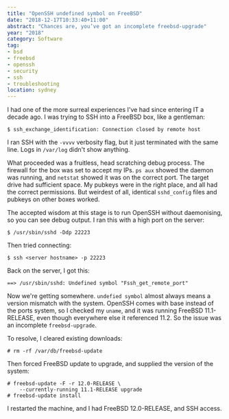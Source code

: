 ```yaml
---
title: "OpenSSH undefined symbol on FreeBSD"
date: "2018-12-17T10:33:40+11:00"
abstract: "Chances are, you’ve got an incomplete freebsd-upgrade"
year: "2018"
category: Software
tag:
- bsd
- freebsd
- openssh
- security
- ssh
- troubleshooting
location: sydney
---
```

I had one of the more surreal experiences I've had since entering IT a decade ago. I was trying to SSH into a FreeBSD box, like a gentleman:

    $ ssh_exchange_identification: Connection closed by remote host

I ran SSH with the `-vvvv` verbosity flag, but it just terminated with the same line. Logs in `/var/log` didn't show anything.

What proceeded was a fruitless, head scratching debug process. The firewall for the box was set to accept my IPs. `ps aux` showed the daemon was running, and `netstat` showed it was on the correct port. The target drive had sufficient space. My pubkeys were in the right place, and all had the correct permissions. But weirdest of all, identical `sshd_config` files and pubkeys on other boxes worked.

The accepted wisdom at this stage is to run OpenSSH without daemonising, so you can see debug output. I ran this with a high port on the server:

    $ /usr/sbin/sshd -Ddp 22223

Then tried connecting:

    $ ssh <server hostname> -p 22223

Back on the server, I got this:

    ==> /usr/sbin/sshd: Undefined symbol "Fssh_get_remote_port"

Now we're getting somewhere. `undefied symbol` almost always means a version mismatch with the system. OpenSSH comes with base instead of the ports system, so I checked my `uname`, and it was running FreeBSD 11.1-RELEASE, even though everywhere else it referenced 11.2. So the issue was an incomplete `freebsd-upgrade`.

To resolve, I cleared existing downloads:

    # rm -rf /var/db/freebsd-update

Then forced FreeBSD update to upgrade, and supplied the version of the system:

    # freebsd-update -F -r 12.0-RELEASE \
        --currently-running 11.1-RELEASE upgrade
    # freebsd-update install

I restarted the machine, and I had FreeBSD 12.0-RELEASE, and SSH access.

